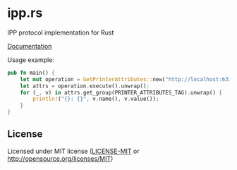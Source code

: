 # ipp.rs

IPP protocol implementation for Rust

[Documentation](https://dremon.github.io/ipp.rs/doc/ipp)

Usage example:

```rust
pub fn main() {
    let mut operation = GetPrinterAttributes::new("http://localhost:631/printers/test-printer");
    let attrs = operation.execute().unwrap();
    for (_, v) in attrs.get_group(PRINTER_ATTRIBUTES_TAG).unwrap() {
        println!("{}: {}", v.name(), v.value());
    }
}
```

## License

Licensed under MIT license ([LICENSE-MIT](LICENSE-MIT) or http://opensource.org/licenses/MIT)

